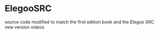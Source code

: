 # ElegooSRC
source code modified to match the first edition book and the Elegoo SRC new version videos
